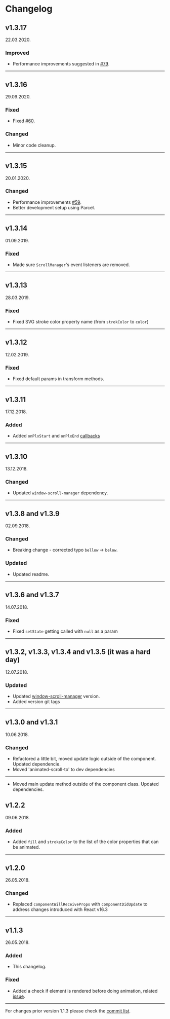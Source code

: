 # Changelog

## v1.3.17

22.03.2020.

### Improved

- Performance improvements suggested in [#79](https://github.com/Stanko/react-plx/pull/79).

-----

## v1.3.16

29.09.2020.

### Fixed

- Fixed [#60](https://github.com/Stanko/react-plx/pull/60).

### Changed

- Minor code cleanup.

-----

## v1.3.15

20.01.2020.

### Changed

- Performance improvements [#59](https://github.com/Stanko/react-plx/pull/59).
- Better development setup using Parcel.

-----

## v1.3.14

01.09.2019.

### Fixed

- Made sure `ScrollManager`'s event listeners are removed.

-----

## v1.3.13

28.03.2019.

### Fixed

- Fixed SVG stroke color property name (from `strokColor` to `color`)

-----

## v1.3.12

12.02.2019.

### Fixed

- Fixed default params in transform methods.

-----

## v1.3.11

17.12.2018.

### Added

- Added `onPlxStart` and `onPlxEnd` [callbacks](https://github.com/Stanko/react-plx/pull/48)

-----

## v1.3.10

13.12.2018.

### Changed

- Updated `window-scroll-manager` dependency.

-----

## v1.3.8 and v1.3.9

02.09.2018.

### Changed

- Breaking change - corrected typo `bellow` -> `below`.

### Updated

- Updated readme.

-----

## v1.3.6 and v1.3.7

14.07.2018.

### Fixed

- Fixed `setState` getting called with `null` as a param

-----

## v1.3.2, v1.3.3, v1.3.4 and v1.3.5 (it was a hard day)

12.07.2018.

### Updated

- Updated [window-scroll-manager](https://github.com/Stanko/window-scroll-manager) version.
- Added version git tags

-----

## v1.3.0 and v1.3.1

10.06.2018.

### Changed

- Refactored a little bit, moved update logic outside of the component. Updated dependencie.
- Moved 'animated-scroll-to' to dev dependencies

-----

- Moved main update method outside of the component class. Updated dependencies.

## v1.2.2

09.06.2018.

### Added

- Added `fill` and `strokeColor` to the list of the color properties that can be animated.

-----

## v1.2.0

26.05.2018.

### Changed

- Replaced `componentWillReceiveProps` with `componentDidUpdate` to address changes introduced with React v16.3

-----

## v1.1.3

26.05.2018.

### Added

- This changelog.

### Fixed

- Added a check if element is rendered before doing animation, related [issue](https://github.com/Stanko/react-plx/issues/17).

-----

For changes prior version 1.1.3 please check the [commit list](https://github.com/Stanko/react-plx/commits/master).
